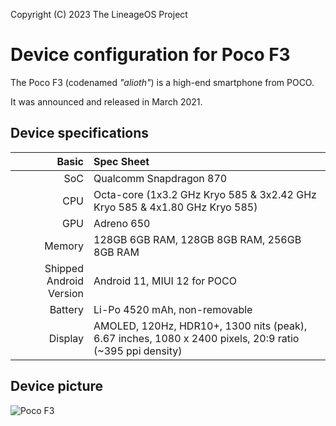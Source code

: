 Copyright (C) 2023 The LineageOS Project

Device configuration for Poco F3
=========================================

The Poco F3 (codenamed _"alioth"_) is a high-end smartphone from POCO.

It was announced and released in March 2021.

## Device specifications

Basic   | Spec Sheet
-------:|:-------------------------
SoC     | Qualcomm Snapdragon 870
CPU     | Octa-core (1x3.2 GHz Kryo 585 & 3x2.42 GHz Kryo 585 & 4x1.80 GHz Kryo 585)
GPU     | Adreno 650
Memory  | 128GB 6GB RAM, 128GB 8GB RAM, 256GB 8GB RAM
Shipped Android Version | Android 11, MIUI 12 for POCO
Battery | Li-Po 4520 mAh, non-removable
Display | AMOLED, 120Hz, HDR10+, 1300 nits (peak), 6.67 inches, 1080 x 2400 pixels, 20:9 ratio (~395 ppi density)

## Device picture

![Poco F3](https://fdn2.gsmarena.com/vv/pics/xiaomi/xiaomi-poco-f3-1.jpg "Poco F3")
